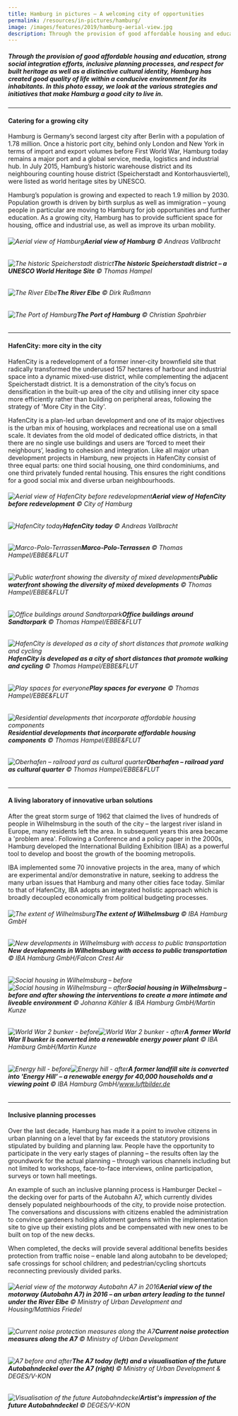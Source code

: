 ```yaml
---
title: Hamburg in pictures — A welcoming city of opportunities
permalink: /resources/in-pictures/hamburg/
image: /images/features/2019/hamburg-aerial-view.jpg
description: Through the provision of good affordable housing and education, strong social integration efforts, inclusive planning processes, and respect for built heritage as well as a distinctive cultural identity, Hamburg has created good quality of life within a conducive environment for its inhabitants. In this photo essay, we look at the various strategies and initiatives that make Hamburg a good city to live in.
---
```


##### Through the provision of good affordable housing and education, strong social integration efforts, inclusive planning processes, and respect for built heritage as well as a distinctive cultural identity, Hamburg has created good quality of life within a conducive environment for its inhabitants. In this photo essay, we look at the various strategies and initiatives that make Hamburg a good city to live in.

---

#### **Catering for a growing city** 

Hamburg is Germany’s second largest city after Berlin with a population of 1.78 million. Once a historic port city, behind only London and New York in terms of import and export volumes before First World War, Hamburg today remains a major port and a global service, media, logistics and industrial hub. In July 2015, Hamburg’s historic warehouse district and its neighbouring counting house district (Speicherstadt and Kontorhausviertel), were listed as world heritage sites by UNESCO. 

Hamburg’s population is growing and expected to reach 1.9 million by 2030. Population growth is driven by birth surplus as well as immigration – young people in particular are moving to Hamburg for job opportunities and further education. As a growing city, Hamburg has to provide sufficient space for housing, office and industrial use, as well as improve its urban mobility. 

###### ![Aerial view of Hamburg](/images/features/2019/hamburg-aerial-view.jpg/)**Aerial view of Hamburg** © Andreas Vallbracht

###### ![The historic Speicherstadt district](/images/features/2019/hamburg-speicherstadt.jpg/)**The historic Speicherstadt district – a UNESCO World Heritage Site** © Thomas Hampel

###### ![The River Elbe](/images/features/2019/hamburg-river-elbe.jpg/)**The River Elbe** © Dirk Rußmann

###### ![The Port of Hamburg](/images/features/2019/hamburg-port.jpg/)**The Port of Hamburg** © Christian Spahrbier

---

#### **HafenCity: more city in the city** 

HafenCity is a redevelopment of a former inner-city brownfield site that radically transformed the underused 157 hectares of harbour and industrial space into a dynamic mixed-use district, while complementing the adjacent Speicherstadt district. It is a demonstration of the city’s focus on densification in the built-up area of the city and utilising inner city space more efficiently rather than building on peripheral areas, following the strategy of 'More City in the City'. 

HafenCity is a plan-led urban development and one of its major objectives is the urban mix of housing, workplaces and recreational use on a small scale. It deviates from the old model of dedicated office districts, in that there are no single use buildings and users are ‘forced to meet their neighbours’, leading to cohesion and integration. Like all major urban development projects in Hamburg, new projects in HafenCity consist of three equal parts: one third social housing, one third condominiums, and one third privately funded rental housing. This ensures the right conditions for a good social mix and diverse urban neighbourhoods. 

###### ![Aerial view of HafenCity before redevelopment](/images/features/2019/hafencity-before.jpg/)**Aerial view of HafenCity before redevelopment** © City of Hamburg

###### ![HafenCity today](/images/features/2019/hafencity-today.jpg/)**HafenCity today** © Andreas Vallbracht

###### ![Marco-Polo-Terrassen](/images/features/2019/marco-polo-terrassen.jpg/)**Marco-Polo-Terrassen** © Thomas Hampel/EBBE&FLUT

###### ![Public waterfront showing the diversity of mixed developments](/images/features/2019/hafencity-waterfront.jpg/)**Public waterfront showing the diversity of mixed developments** © Thomas Hampel/EBBE&FLUT

###### ![Office buildings around Sandtorpark](/images/features/2019/hafencity-sandtorpark.jpg/)**Office buildings around Sandtorpark** © Thomas Hampel/EBBE&FLUT

###### ![HafenCity is developed as a city of short distances that promote walking and cycling](/images/features/2019/hafencity-short-distances.jpg/)**HafenCity is developed as a city of short distances that promote walking and cycling** © Thomas Hampel/EBBE&FLUT

###### ![Play spaces for everyone](/images/features/2019/hafencity-play-spaces.jpg/)**Play spaces for everyone** © Thomas Hampel/EBBE&FLUT

###### ![Residential developments that incorporate affordable housing components](/images/features/2019/hafencity-residential.jpg/)**Residential developments that incorporate affordable housing components** © Thomas Hampel/EBBE&FLUT

###### ![Oberhafen – railroad yard as cultural quarter](/images/features/2019/hafencity-oberhafen.jpg/)**Oberhafen – railroad yard as cultural quarter** © Thomas Hampel/EBBE&FLUT

---

#### **A living laboratory of innovative urban solutions** 

After the great storm surge of 1962 that claimed the lives of hundreds of people in Wilhelmsburg in the south of the city – the largest river island in Europe, many residents left the area. In subsequent years this area became a 'problem area'. Following a Conference and a policy paper in the 2000s, Hamburg developed the International Building Exhibition (IBA) as a powerful tool to develop and boost the growth of the booming metropolis. 

IBA implemented some 70 innovative projects in the area, many of which are experimental and/or demonstrative in nature, seeking to address the many urban issues that Hamburg and many other cities face today. Similar to that of HafenCity, IBA adopts an integrated holistic approach which is broadly decoupled economically from political budgeting processes. 

###### ![The extent of Wilhelmsburg](/images/features/2019/wilhelmsburg.jpg/)**The extent of Wilhelmsburg** © IBA Hamburg GmbH

###### ![New developments in Wilhelmsburg with access to public transportation](/images/features/2019/wilhelmsburg-new-developments.jpg/)**New developments in Wilhelmsburg with access to public transportation** © IBA Hamburg GmbH/Falcon Crest Air

###### ![Social housing in Wilhelmsburg – before](/images/features/2019/wilhelmsburg-housing-before.jpg/)![Social housing in Wilhelmsburg – after](/images/features/2019/wilhelmsburg-housing-after.jpg/)**Social housing in Wilhelmsburg – before and after showing the interventions to create a more intimate and liveable environment** © Johanna Kähler & IBA Hamburg GmbH/Martin Kunze

###### ![World War 2 bunker - before](/images/features/2019/wilhelmsburg-bunker-before.jpg/)![World War 2 bunker - after](/images/features/2019/wilhelmsburg-bunker-after.jpg/)**A former World War II bunker is converted into a renewable energy power plant** © IBA Hamburg GmbH/Martin Kunze

###### ![Energy hill - before](/images/features/2019/wilhelmsburg-energyhill-before.jpg/)![Energy hill - after](/images/features/2019/wilhelmsburg-energyhill-after.jpg/)**A former landfill site is converted into 'Energy Hill' – a renewable energy for 40,000 households and a viewing point** © IBA Hamburg GmbH/www.luftbilder.de

---

#### **Inclusive planning processes**

Over the last decade, Hamburg has made it a point to involve citizens in urban planning on a level that by far exceeds the statutory provisions stipulated by building and planning law. People have the opportunity to participate in the very early stages of planning – the results often lay the groundwork for the actual planning – through various channels including but not limited to workshops, face-to-face interviews, online participation, surveys or town hall meetings. 

An example of such an inclusive planning process is Hamburger Deckel – the decking over for parts of the Autobahn A7, which currently divides densely populated neighbourhoods of the city, to provide noise protection. The conversations and discussions with citizens enabled the administration to convince gardeners holding allotment gardens within the implementation site to give up their existing plots and be compensated with new ones to be built on top of the new decks. 

When completed, the decks will provide several additional benefits besides protection from traffic noise – enable land along autobahn to be developed; safe crossings for school children; and pedestrian/cycling shortcuts reconnecting previously divided parks.

###### ![Aerial view of the motorway Autobahn A7 in 2016](/images/features/2019/hamburg-a7.jpg/)**Aerial view of the motorway (Autobahn A7) in 2016 – an urban artery leading to the tunnel under the River Elbe** © Ministry of Urban Development and Housing/Matthias Friedel

###### ![Current noise protection measures along the A7](/images/features/2019/hamburg-a7-noise-barriers.jpg/)**Current noise protection measures along the A7** © Ministry of Urban Development

###### ![A7 before and after](/images/features/2019/hamburg-a7-before-after.jpg/)**The A7 today (left) and a visualisation of the future Autobahndeckel over the A7 (right)** © Ministry of Urban Development & DEGES/V-KON

###### ![Visualisation of the future Autobahndeckel](/images/features/2019/hamburg-autobahndeckel.jpg/)**Artist's impression of the future Autobahndeckel** © DEGES/V-KON
